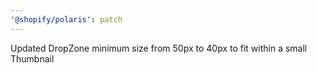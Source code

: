 ```yaml
---
'@shopify/polaris': patch
---
```


Updated DropZone minimum size from 50px to 40px to fit within a small Thumbnail

